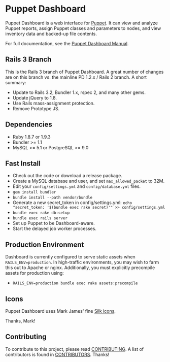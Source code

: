 Puppet Dashboard
================

Puppet Dashboard is a web interface for [Puppet](http://www.puppetlabs.com/).
It can view and analyze Puppet reports, assign Puppet classes and parameters to
nodes, and view inventory data and backed-up file contents.

For full documentation, see the [Puppet Dashboard Manual](http://docs.puppetlabs.com/dashboard/manual).

Rails 3 Branch
--------------

This is the Rails 3 branch of Puppet Dashboard. A great number of changes are
on this branch vs. the mainline PD 1.2.x / Rails 2 branch. A short summary:

* Update to Rails 3.2, Bundler 1.x, rspec 2, and many other gems.
* Update jQuery to 1.8.
* Use Rails mass-assignment protection.
* Remove Prototype JS.

Dependencies
------------

* Ruby 1.8.7 or 1.9.3
* Bundler >= 1.1
* MySQL >= 5.1 or PostgreSQL >= 9.0

Fast Install
------------

* Check out the code or download a release package.
* Create a MySQL database and user, and set `max_allowed_packet` to 32M.
* Edit your `config/settings.yml` and `config/database.yml` files.
* `gem install bundler`
* `bundle install --path vendor/bundle`
* Generate a new secret_token in config/settings.yml:
  `echo "secret_token: '$(bundle exec rake secret)'" >> config/settings.yml`
* `bundle exec rake db:setup`
* `bundle exec rails server`
* Set up Puppet to be Dashboard-aware.
* Start the delayed job worker processes.

Production Environment
----------------------

Dashboard is currently configured to serve static assets when `RAILS_ENV=production`. In high-traffic
environments, you may wish to farm this out to Apache or nginx.  Additionally, you must explicitly
precompile assets for production using:

 * `RAILS_ENV=production bundle exec rake assets:precompile`

Icons
-----

Puppet Dashboard uses Mark James' fine [Silk icons](http://www.famfamfam.com/lab/icons/silk/).

Thanks, Mark!

Contributing
------------

To contribute to this project, please read [CONTRIBUTING](CONTRIBUTING.md).
A list of contributors is found in [CONTRIBUTORS](CONTRIBUTORS.md). Thanks!
